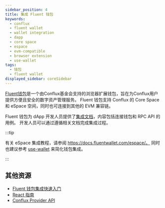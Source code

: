 ```yaml
---
sidebar_position: 4
title: 集成 Fluent 钱包
keywords:
  - conflux
  - fluent wallet
  - wallet integration
  - dapp
  - core space
  - espace
  - evm-compatible
  - browser extension
  - use-wallet
tags:
  - 钱包
  - fluent wallet
displayed_sidebar: coreSidebar
---
```


[Fluent钱包](https://fluentwallet.com/)是一个由Conflux基金会支持的浏览器扩展钱包，旨在为Conflux用户提供方便且安全的数字资产管理服务。 Fluent 钱包支持 Conflux 的 Core Space 和 eSpace 空间，同时也可连接到其他的 EVM 兼容链。

Fluent 钱包为 dApp 开发人员提供了[集成文档](https://docs.fluentwallet.com/conflux)，内容包括连接钱包和 RPC API 的用例。 开发人员可以通过遵循相关文档完成集成过程。

:::tip

有关 eSpace 集成教程，请参阅 https://docs.fluentwallet.com/espace/。 同时也建议参考 [use-wallet](../../general/build/tools/use-wallet.md) 来简化钱包集成。

:::

## 其他资源

- [Fluent 钱包集成快速入门](https://docs.fluentwallet.com/conflux/get-started/set-up-dev-environment/)
- [React 指南](https://docs.fluentwallet.com/conflux/category/tutorials/)
- [Conflux Provider API](https://docs.fluentwallet.com/conflux/reference/provider-api/)
